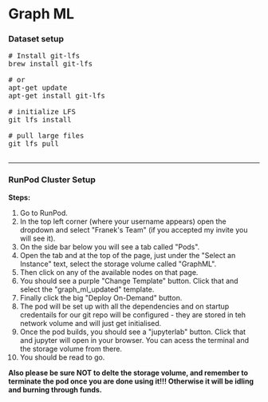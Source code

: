# Graph ML

### Dataset setup

<pre>
# Install git-lfs
brew install git-lfs

# or
apt-get update 
apt-get install git-lfs

# initialize LFS
git lfs install

# pull large files
git lfs pull
 </pre>

---

 ### RunPod Cluster Setup

 **Steps:**
 1. Go to RunPod.
 2. In the top left corner (where your username appears) open the dropdown and select "Franek's Team" (if you accepted my invite you will see it).
 3. On the side bar below you will see a tab called "Pods".
 4. Open the tab and at the top of the page, just under the "Select an Instance" text, select the storage volume called "GraphML".
 5. Then click on any of the available nodes on that page.
 6. You should see a purple "Change Template" button. Click that and select the "graph_ml_updated" template.
 7. Finally click the big "Deploy On-Demand" button.
 8. The pod will be set up with all the dependencies and on startup credentails for our git repo will be configured - they are stored in teh network volume and will just get initialised.
 9. Once the pod builds, you should see a "jupyterlab" button. Click that and jupyter will open in your browser. You can acess the terminal and the storage volume from there.
 10. You should be read to go.

 **Also please be sure NOT to delte the storage volume, and remember to terminate the pod once you are done using it!!! Otherwise it will be idling and burning through funds.**